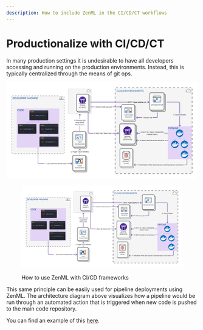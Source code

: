 ```yaml
---
description: How to include ZenML in the CI/CD/CT workflows
---
```


# Productionalize with CI/CD/CT

In many production settings it is undesirable to have all developers accessing and running on the production environments. Instead, this is typically centralized through the means of git ops.&#x20;

<div>

<img src="../../assets/diagrams/Remote_with_git_ops.png" alt="">

 

<figure><img src="../../.gitbook/assets/Remote_with_git_ops.png" alt=""><figcaption><p>How to use ZenML with CI/CD frameworks</p></figcaption></figure>

</div>

This same principle can be easily used for pipeline deployments using ZenML. The architecture diagram above visualizes how a pipeline would be run through an automated action that is triggered when new code is pushed to the main code repository.

You can find an example of this [here](https://github.com/zenml-io/zenml-gitflow).
